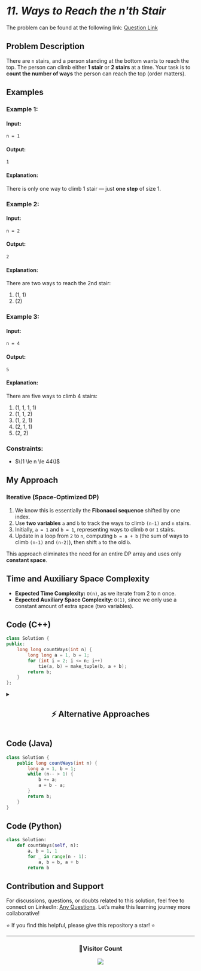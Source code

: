 # _11. Ways to Reach the n'th Stair_

The problem can be found at the following link: [Question Link](https://www.geeksforgeeks.org/problems/count-ways-to-reach-the-nth-stair-1587115620/1)

## **Problem Description**

There are `n` stairs, and a person standing at the bottom wants to reach the top. The person can climb either **1 stair** or **2 stairs** at a time. Your task is to **count the number of ways** the person can reach the top (order matters).

## **Examples**

### **Example 1:**

#### **Input:**

```
n = 1
```

#### **Output:**

```
1
```

#### **Explanation:**

There is only one way to climb 1 stair — just **one step** of size 1.

### **Example 2:**

#### **Input:**

```
n = 2
```

#### **Output:**

```
2
```

#### **Explanation:**

There are two ways to reach the 2nd stair:

1. (1, 1)
2. (2)

### **Example 3:**

#### **Input:**

```
n = 4
```

#### **Output:**

```
5
```

#### **Explanation:**

There are five ways to climb 4 stairs:

1. (1, 1, 1, 1)
2. (1, 1, 2)
3. (1, 2, 1)
4. (2, 1, 1)
5. (2, 2)

### **Constraints:**

- $\(1 \le n \le 44\)$

## **My Approach**

### **Iterative (Space-Optimized DP)**

1. We know this is essentially the **Fibonacci sequence** shifted by one index.
2. Use **two variables** `a` and `b` to track the ways to climb `(n-1)` and `n` stairs.
3. Initially, `a = 1` and `b = 1`, representing ways to climb `0` or `1` stairs.
4. Update in a loop from `2` to `n`, computing `b = a + b` (the sum of ways to climb `(n-1)` and `(n-2)`), then shift `a` to the old `b`.

This approach eliminates the need for an entire DP array and uses only **constant space**.

## **Time and Auxiliary Space Complexity**

- **Expected Time Complexity:** `O(n)`, as we iterate from 2 to n once.
- **Expected Auxiliary Space Complexity:** `O(1)`, since we only use a constant amount of extra space (two variables).

## **Code (C++)**

```cpp
class Solution {
public:
    long long countWays(int n) {
        long long a = 1, b = 1;
        for (int i = 2; i <= n; i++)
            tie(a, b) = make_tuple(b, a + b);
        return b;
    }
};
```

<details>
<summary><h2 align="center">⚡ Alternative Approaches</h2></summary>

## **1️⃣ Iterative DP (O(N) Time, O(1) Space) — Efficient and Clean**

### **Algorithm Steps:**

- Maintain two variables, `a` and `b`, initialized to `1`.
- Iterate from `2` to `n`, updating `b` as `a + b` and shifting `a` to the old value of `b`.
- This efficient method eliminates the need for an array.

```cpp
class Solution {
public:
    long long countWays(int n) {
        long long a = 1, b = 1;
        while (n-- > 1) b += a, a = b - a;
        return b;
    }
};
```

✅ **Time Complexity:** `O(N)`  
✅ **Space Complexity:** `O(1)`

## **2️⃣ Dynamic Programming (Tabulation - O(N) Time, O(N) Space)**

### **Algorithm Steps:**

- Create an array `dp[]` where `dp[i]` stores the number of ways to reach the `i`-th step.
- Base cases:
  - `dp[0] = 1` (1 way to stay at the ground).
  - `dp[1] = 1` (1 way to take one step).
- Recurrence relation:
  $\[
\text{dp[i]} = \text{dp[i-1]} + \text{dp[i-2]}
\]$

```cpp
class Solution {
public:
    long long countWays(int n) {
        vector<long long> dp(n + 1, 1);
        for (int i = 2; i <= n; i++)
            dp[i] = dp[i - 1] + dp[i - 2];
        return dp[n];
    }
};
```

✅ **Time Complexity:** `O(N)`  
✅ **Space Complexity:** `O(N)`

## **3️⃣ Matrix Exponentiation (O(log N) Time, O(1) Space) — Fastest Approach**

### **Algorithm Steps:**

- Fibonacci sequence can be efficiently calculated using matrix exponentiation.
- Matrix multiplication transforms the problem into logarithmic complexity.

### **Matrix Representation:**

| F(n)   | F(n-1) |
| ------ | ------ |
| F(n-1) | F(n-2) |

=
| 1 | 1 |
|---|---|
| 1 | 0 | ^(n-1)

```cpp
class Solution {
public:
    void multiply(long long F[2][2], long long M[2][2]) {
        long long x = F[0][0]*M[0][0] + F[0][1]*M[1][0];
        long long y = F[0][0]*M[0][1] + F[0][1]*M[1][1];
        long long z = F[1][0]*M[0][0] + F[1][1]*M[1][0];
        long long w = F[1][0]*M[0][1] + F[1][1]*M[1][1];
        F[0][0] = x; F[0][1] = y;
        F[1][0] = z; F[1][1] = w;
    }

    void power(long long F[2][2], int n) {
        if (n <= 1) return;
        long long M[2][2] = {{1, 1}, {1, 0}};
        power(F, n / 2);
        multiply(F, F);
        if (n % 2 != 0) multiply(F, M);
    }

    long long countWays(int n) {
        if (n == 0) return 1;
        long long F[2][2] = {{1, 1}, {1, 0}};
        power(F, n);
        return F[0][0];
    }
};
```

✅ **Time Complexity:** `O(log N)`  
✅ **Space Complexity:** `O(1)`

## **4️⃣ Recursive + Memoization (O(N) Time, O(N) Space)**

### **Algorithm Steps:**

- Use recursion with memoization to store previously computed results.
- Base cases:
  - `f(0) = 1`
  - `f(1) = 1`

```cpp
class Solution {
public:
    vector<long long> dp;
    long long countWays(int n) {
        if (dp.empty()) dp.resize(n + 1, -1); // Initialize only once
        if (n <= 1) return 1;
        if (dp[n] != -1) return dp[n];
        return dp[n] = countWays(n - 1) + countWays(n - 2);
    }
};
```

✅ **Time Complexity:** `O(N)`  
✅ **Space Complexity:** `O(N)`

## 📊 **Comparison of Approaches**

| **Approach**                         | ⏱️ **Time Complexity** | 🗂️ **Space Complexity** | ✅ **Pros**                         | ⚠️ **Cons**                     |
| ------------------------------------ | ---------------------- | ----------------------- | ----------------------------------- | ------------------------------- |
| **Iterative DP (Space Optimized)**   | 🟡 `O(N)`              | 🟢 `O(1)`               | Simple and fastest iterative method | Limited to Fibonacci logic only |
| **Dynamic Programming (Tabulation)** | 🟡 `O(N)`              | 🔴 `O(N)`               | Easy to understand and implement    | Consumes more space             |
| **Matrix Exponentiation**            | 🟢 `O(log N)`          | 🟢 `O(1)`               | Fastest for large values of `n`     | Slightly complex logic          |
| **Recursive + Memoization**          | 🟡 `O(N)`              | 🔴 `O(N)`               | Natural recursive logic             | Higher recursion overhead       |

## 💡 **Best Choice?**

✅ **For simplicity and efficiency:** Use **Iterative DP (Space Optimized)**.  
✅ **For fastest results in large inputs:** Use **Matrix Exponentiation**.  
✅ **For easier implementation with clear logic:** Use **Tabulation**.

</details>

## **Code (Java)**

```java
class Solution {
    public long countWays(int n) {
        long a = 1, b = 1;
        while (n-- > 1) {
            b += a;
            a = b - a;
        }
        return b;
    }
}
```

## **Code (Python)**

```python
class Solution:
    def countWays(self, n):
        a, b = 1, 1
        for _ in range(n - 1):
            a, b = b, a + b
        return b
```

## **Contribution and Support**

For discussions, questions, or doubts related to this solution, feel free to connect on LinkedIn: [Any Questions](https://www.linkedin.com/in/patel-hetkumar-sandipbhai-8b110525a/). Let’s make this learning journey more collaborative!

⭐ If you find this helpful, please give this repository a star! ⭐

---

<div align="center">
  <h3><b>📍Visitor Count</b></h3>
</div>

<p align="center">
  <img src="https://profile-counter.glitch.me/Hunterdii/count.svg" />
</p>
